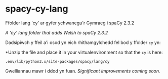 # spacy-cy-lang
Ffolder lang 'cy' ar gyfer ychwanegu'r Gymraeg i spaCy 2.3.2

*A 'cy' lang folder that adds Welsh to spaCy 2.3.2*

Dadsipiwch y ffeil a'i osod yn eich rhithamgylchedd fel bod y ffolder `cy` yn:

*Unzip the file and place it in your virtualenvironment so that the `cy` is here:

`.env/lib/python3.x/site-packages/spacy/lang/cy`

Gwelliannau mawr i ddod yn fuan.
*Significant improvements coming soon.*
